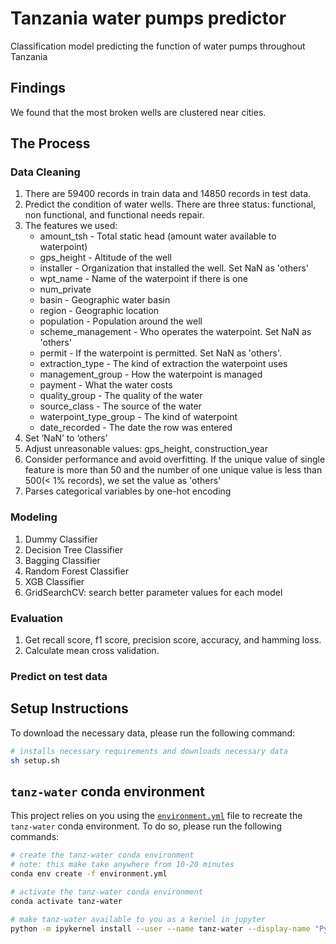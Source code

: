 # Tanzania water pumps predictor
Classification model predicting the function of water pumps throughout Tanzania

## Findings
We found that the most broken wells are clustered near cities. 


## The Process

### Data Cleaning
1. There are 59400 records in train data and 14850 records in test data.
2. Predict the condition of water wells. There are three status: functional, non functional, and functional needs repair.
3. The features we used:
    - amount_tsh - Total static head (amount water available to waterpoint)
    - gps_height - Altitude of the well
    - installer - Organization that installed the well. Set NaN as 'others'
    - wpt_name -  Name of the waterpoint if there is one
    - num_private
    - basin - Geographic water basin
    - region - Geographic location
    - population - Population around the well
    - scheme_management - Who operates the waterpoint. Set NaN as 'others'
    - permit - If the waterpoint is permitted. Set NaN as 'others'.
    - extraction_type - The kind of extraction the waterpoint uses
    - management_group - How the waterpoint is managed
    - payment - What the water costs
    - quality_group - The quality of the water
    - source_class - The source of the water
    - waterpoint_type_group - The kind of waterpoint
    - date_recorded - The date the row was entered
4. Set ‘NaN’ to ‘others’
5. Adjust unreasonable values: gps_height, construction_year
6. Consider performance and avoid overfitting. If the unique value of single feature is more than 50 and the number of one unique value is less than 500(< 1% records), we set the value as 'others'
7. Parses categorical variables by one-hot encoding


### Modeling
1. Dummy Classifier
2. Decision Tree Classifier
3. Bagging Classifier
4. Random Forest Classifier
5. XGB Classifier
6. GridSearchCV: search better parameter values for each model

### Evaluation
1. Get recall score, f1 score, precision score, accuracy, and hamming loss. 
2. Calculate mean cross validation.

### Predict on test data


## Setup Instructions

To download the necessary data, please run the following command:

```bash
# installs necessary requirements and downloads necessary data
sh setup.sh
```

## `tanz-water` conda environment

This project relies on you using the [`environment.yml`](environment.yml) file to recreate the `tanz-water` conda environment. To do so, please run the following commands:

```bash
# create the tanz-water conda environment
# note: this make take anywhere from 10-20 minutes
conda env create -f environment.yml

# activate the tanz-water conda environment
conda activate tanz-water

# make tanz-water available to you as a kernel in jupyter
python -m ipykernel install --user --name tanz-water --display-name "Python (tanz-water)"
```
